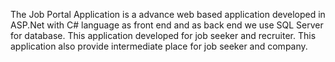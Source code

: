 The Job Portal Application is a advance web based application developed in ASP.Net with C# language as front end and as back end we use SQL Server for database. This application developed for job seeker and recruiter. This application also provide intermediate place for job seeker and company.
